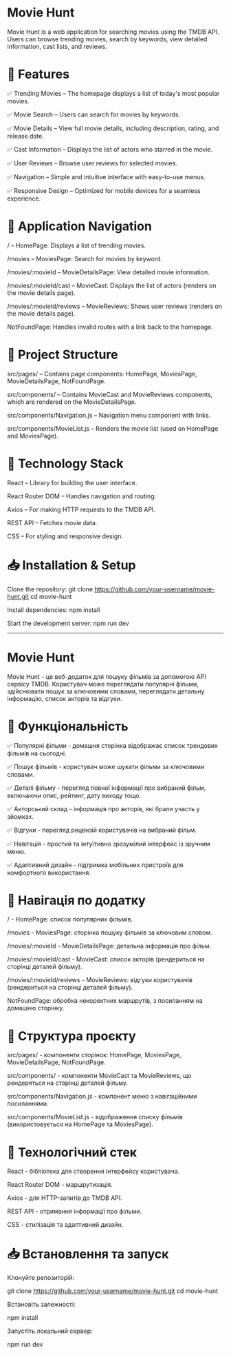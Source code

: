 # Movie Hunt

Movie Hunt is a web application for searching movies using the TMDB API. Users can browse trending movies, search by keywords, view detailed information, cast lists, and reviews.

# 🚀 Features

✅ Trending Movies – The homepage displays a list of today's most popular movies.

✅ Movie Search – Users can search for movies by keywords.

✅ Movie Details – View full movie details, including description, rating, and release date.

✅ Cast Information – Displays the list of actors who starred in the movie.

✅ User Reviews – Browse user reviews for selected movies.

✅ Navigation – Simple and intuitive interface with easy-to-use menus.

✅ Responsive Design – Optimized for mobile devices for a seamless experience.

# 📌 Application Navigation

/ – HomePage: Displays a list of trending movies.

/movies – MoviesPage: Search for movies by keyword.

/movies/:movieId – MovieDetailsPage: View detailed movie information.

/movies/:movieId/cast – MovieCast: Displays the list of actors (renders on the movie details page).

/movies/:movieId/reviews – MovieReviews: Shows user reviews (renders on the movie details page).

NotFoundPage: Handles invalid routes with a link back to the homepage.

# 📂 Project Structure

src/pages/ – Contains page components: HomePage, MoviesPage, MovieDetailsPage, NotFoundPage.

src/components/ – Contains MovieCast and MovieReviews components, which are rendered on the MovieDetailsPage.

src/components/Navigation.js – Navigation menu component with links.

src/components/MovieList.js – Renders the movie list (used on HomePage and MoviesPage).

# 🔧 Technology Stack

React – Library for building the user interface.

React Router DOM – Handles navigation and routing.

Axios – For making HTTP requests to the TMDB API.

REST API – Fetches movie data.

CSS – For styling and responsive design.

# 📥 Installation & Setup

Clone the repository:
git clone https://github.com/your-username/movie-hunt.git
cd movie-hunt

Install dependencies:
npm install

Start the development server:
npm run dev

---

# Movie Hunt

Movie Hunt - це веб-додаток для пошуку фільмів за допомогою API сервісу TMDB. Користувач може переглядати популярні фільми, здійснювати пошук за ключовими словами, переглядати детальну інформацію, список акторів та відгуки.

# 🚀 Функціональність

✅ Популярні фільми - домашня сторінка відображає список трендових фільмів на сьогодні.

✅ Пошук фільмів - користувач може шукати фільми за ключовими словами.

✅ Деталі фільму - перегляд повної інформації про вибраний фільм, включаючи опис, рейтинг, дату виходу тощо.

✅ Акторський склад - інформація про акторів, які брали участь у зйомках.

✅ Відгуки - перегляд рецензій користувачів на вибраний фільм.

✅ Навігація - простий та інтуїтивно зрозумілий інтерфейс із зручним меню.

✅ Адаптивний дизайн - підтримка мобільних пристроїв для комфортного використання.

# 📌 Навігація по додатку

/ - HomePage: список популярних фільмів.

/movies - MoviesPage: сторінка пошуку фільмів за ключовим словом.

/movies/:movieId - MovieDetailsPage: детальна інформація про фільм.

/movies/:movieId/cast - MovieCast: список акторів (рендериться на сторінці деталей фільму).

/movies/:movieId/reviews - MovieReviews: відгуки користувачів (рендериться на сторінці деталей фільму).

NotFoundPage: обробка некоректних маршрутів, з посиланням на домашню сторінку.

# 📂 Структура проєкту

src/pages/ - компоненти сторінок: HomePage, MoviesPage, MovieDetailsPage, NotFoundPage.

src/components/ - компоненти MovieCast та MovieReviews, що рендеряться на сторінці деталей фільму.

src/components/Navigation.js - компонент меню з навігаційними посиланнями.

src/components/MovieList.js - відображення списку фільмів (використовується на HomePage та MoviesPage).

# 🔧 Технологічний стек

React - бібліотека для створення інтерфейсу користувача.

React Router DOM - маршрутизація.

Axios - для HTTP-запитів до TMDB API.

REST API - отримання інформації про фільми.

CSS - стилізація та адаптивний дизайн.

# 📥 Встановлення та запуск

Клонуйте репозиторій:

git clone https://github.com/your-username/movie-hunt.git
cd movie-hunt

Встановіть залежності:

npm install

Запустіть локальний сервер:

npm run dev
